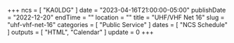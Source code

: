 +++
ncs = [ "KA0LDG" ]
date = "2023-04-16T21:00:00-05:00"
publishDate = "2022-12-20"
endTime = ""
location = ""
title = "UHF/VHF Net 16"
slug = "uhf-vhf-net-16"
categories = [ "Public Service" ]
dates = [ "NCS Schedule" ]
outputs = [ "HTML", "Calendar" ]
update = 0
+++
